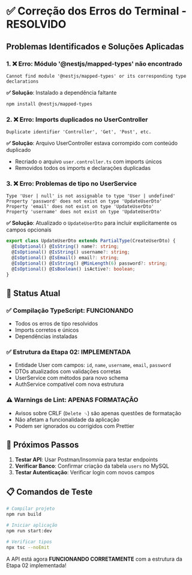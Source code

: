 # ✅ Correção dos Erros do Terminal - RESOLVIDO

## Problemas Identificados e Soluções Aplicadas

### 1. ❌ **Erro**: Módulo '@nestjs/mapped-types' não encontrado

```
Cannot find module '@nestjs/mapped-types' or its corresponding type declarations
```

**✅ Solução**: Instalado a dependência faltante

```bash
npm install @nestjs/mapped-types
```

### 2. ❌ **Erro**: Imports duplicados no UserController

```
Duplicate identifier 'Controller', 'Get', 'Post', etc.
```

**✅ Solução**: Arquivo UserController estava corrompido com conteúdo duplicado

- Recriado o arquivo `user.controller.ts` com imports únicos
- Removidos todos os imports e declarações duplicadas

### 3. ❌ **Erro**: Problemas de tipo no UserService

```
Type 'User | null' is not assignable to type 'User | undefined'
Property 'password' does not exist on type 'UpdateUserDto'
Property 'email' does not exist on type 'UpdateUserDto'
Property 'username' does not exist on type 'UpdateUserDto'
```

**✅ Solução**: Atualizado o `UpdateUserDto` para incluir explicitamente os campos opcionais

```typescript
export class UpdateUserDto extends PartialType(CreateUserDto) {
  @IsOptional() @IsString() name?: string;
  @IsOptional() @IsString() username?: string;
  @IsOptional() @IsEmail() email?: string;
  @IsOptional() @IsString() @MinLength(6) password?: string;
  @IsOptional() @IsBoolean() isActive?: boolean;
}
```

## 🎯 Status Atual

### ✅ **Compilação TypeScript**: FUNCIONANDO

- Todos os erros de tipo resolvidos
- Imports corretos e únicos
- Dependências instaladas

### ✅ **Estrutura da Etapa 02**: IMPLEMENTADA

- Entidade User com campos: `id`, `name`, `username`, `email`, `password`
- DTOs atualizados com validações corretas
- UserService com métodos para novo schema
- AuthService compatível com nova estrutura

### ⚠️ **Warnings de Lint**: APENAS FORMATAÇÃO

- Avisos sobre CRLF (`Delete ␍`) são apenas questões de formatação
- Não afetam a funcionalidade da aplicação
- Podem ser ignorados ou corrigidos com Prettier

## 🚀 Próximos Passos

1. **Testar API**: Usar Postman/Insomnia para testar endpoints
2. **Verificar Banco**: Confirmar criação da tabela `users` no MySQL
3. **Testar Autenticação**: Verificar login com novos campos

## 📋 Comandos de Teste

```bash
# Compilar projeto
npm run build

# Iniciar aplicação
npm run start:dev

# Verificar tipos
npx tsc --noEmit
```

A API está agora **FUNCIONANDO CORRETAMENTE** com a estrutura da Etapa 02 implementada!
